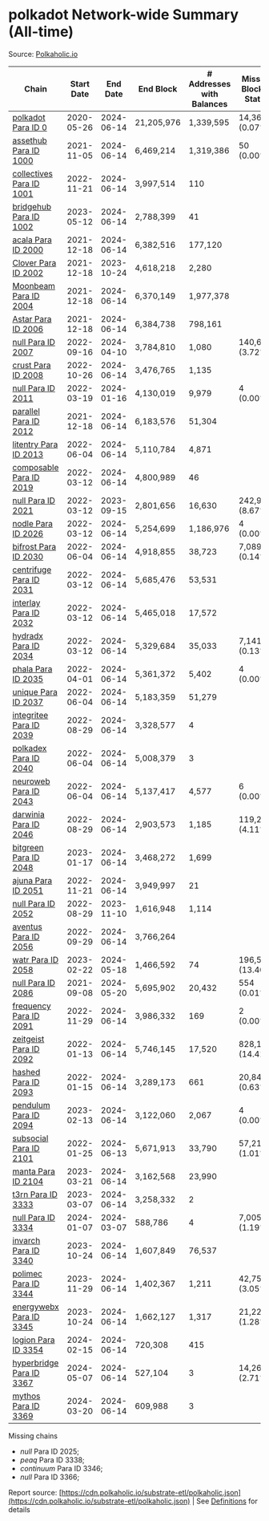 # polkadot Network-wide Summary (All-time)

Source: [Polkaholic.io](https://polkaholic.io)


| Chain            | Start Date | End Date | End Block | # Addresses with Balances | Missing Blocks / Status |
| ---------------- | ---------- | ---------| --------- | ------------------------- | ----------------------- |
| [polkadot Para ID 0](/polkadot/0-polkadot) | 2020-05-26 | 2024-06-14 | 21,205,976 |  1,339,595 | 14,367 (0.07%)  |
| [assethub Para ID 1000](/polkadot/1000-assethub) | 2021-11-05 | 2024-06-14 | 6,469,214 |  1,319,386 | 50 (0.00%)  |
| [collectives Para ID 1001](/polkadot/1001-collectives) | 2022-11-21 | 2024-06-14 | 3,997,514 |  110 |    |
| [bridgehub Para ID 1002](/polkadot/1002-bridgehub) | 2023-05-12 | 2024-06-14 | 2,788,399 |  41 |    |
| [acala Para ID 2000](/polkadot/2000-acala) | 2021-12-18 | 2024-06-14 | 6,382,516 |  177,120 |    |
| [Clover Para ID 2002](/polkadot/2002-clover) | 2021-12-18 | 2023-10-24 | 4,618,218 |  2,280 |    |
| [Moonbeam Para ID 2004](/polkadot/2004-moonbeam) | 2021-12-18 | 2024-06-14 | 6,370,149 |  1,977,378 |    |
| [Astar Para ID 2006](/polkadot/2006-astar) | 2021-12-18 | 2024-06-14 | 6,384,738 |  798,161 |    |
| [null Para ID 2007](/polkadot/2007-kapex) | 2022-09-16 | 2024-04-10 | 3,784,810 |  1,080 | 140,668 (3.72%)  |
| [crust Para ID 2008](/polkadot/2008-crust) | 2022-10-26 | 2024-06-14 | 3,476,765 |  1,135 |    |
| [null Para ID 2011](/polkadot/2011-equilibrium) | 2022-03-19 | 2024-01-16 | 4,130,019 |  9,979 | 4 (0.00%)  |
| [parallel Para ID 2012](/polkadot/2012-parallel) | 2021-12-18 | 2024-06-14 | 6,183,576 |  51,304 |    |
| [litentry Para ID 2013](/polkadot/2013-litentry) | 2022-06-04 | 2024-06-14 | 5,110,784 |  4,871 |    |
| [composable Para ID 2019](/polkadot/2019-composable) | 2022-03-12 | 2024-06-14 | 4,800,989 |  46 |    |
| [null Para ID 2021](/polkadot/2021-efinity) | 2022-03-12 | 2023-09-15 | 2,801,656 |  16,630 | 242,949 (8.67%)  |
| [nodle Para ID 2026](/polkadot/2026-nodle) | 2022-03-12 | 2024-06-14 | 5,254,699 |  1,186,976 | 4 (0.00%)  |
| [bifrost Para ID 2030](/polkadot/2030-bifrost) | 2022-06-04 | 2024-06-14 | 4,918,855 |  38,723 | 7,089 (0.14%)  |
| [centrifuge Para ID 2031](/polkadot/2031-centrifuge) | 2022-03-12 | 2024-06-14 | 5,685,476 |  53,531 |    |
| [interlay Para ID 2032](/polkadot/2032-interlay) | 2022-03-12 | 2024-06-14 | 5,465,018 |  17,572 |    |
| [hydradx Para ID 2034](/polkadot/2034-hydradx) | 2022-03-12 | 2024-06-14 | 5,329,684 |  35,033 | 7,141 (0.13%)  |
| [phala Para ID 2035](/polkadot/2035-phala) | 2022-04-01 | 2024-06-14 | 5,361,372 |  5,402 | 4 (0.00%)  |
| [unique Para ID 2037](/polkadot/2037-unique) | 2022-06-04 | 2024-06-14 | 5,183,359 |  51,279 |    |
| [integritee Para ID 2039](/polkadot/2039-integritee) | 2022-08-29 | 2024-06-14 | 3,328,577 |  4 |    |
| [polkadex Para ID 2040](/polkadot/2040-polkadex) | 2022-06-04 | 2024-06-14 | 5,008,379 |  3 |    |
| [neuroweb Para ID 2043](/polkadot/2043-neuroweb) | 2022-06-04 | 2024-06-14 | 5,137,417 |  4,577 | 6 (0.00%)  |
| [darwinia Para ID 2046](/polkadot/2046-darwinia) | 2022-08-29 | 2024-06-14 | 2,903,573 |  1,185 | 119,220 (4.11%)  |
| [bitgreen Para ID 2048](/polkadot/2048-bitgreen) | 2023-01-17 | 2024-06-14 | 3,468,272 |  1,699 |    |
| [ajuna Para ID 2051](/polkadot/2051-ajuna) | 2022-11-21 | 2024-06-14 | 3,949,997 |  21 |    |
| [null Para ID 2052](/polkadot/2052-polkadot-parathread-2052) | 2022-08-29 | 2023-11-10 | 1,616,948 |  1,114 |    |
| [aventus Para ID 2056](/polkadot/2056-aventus) | 2022-09-29 | 2024-06-14 | 3,766,264 |   |    |
| [watr Para ID 2058](/polkadot/2058-watr) | 2023-02-22 | 2024-05-18 | 1,466,592 |  74 | 196,567 (13.40%)  |
| [null Para ID 2086](/polkadot/2086-kilt) | 2021-09-08 | 2024-05-20 | 5,695,902 |  20,432 | 554 (0.01%)  |
| [frequency Para ID 2091](/polkadot/2091-frequency) | 2022-11-29 | 2024-06-14 | 3,986,332 |  169 | 2 (0.00%)  |
| [zeitgeist Para ID 2092](/polkadot/2092-zeitgeist) | 2022-01-13 | 2024-06-14 | 5,746,145 |  17,520 | 828,192 (14.41%)  |
| [hashed Para ID 2093](/polkadot/2093-hashed) | 2022-01-15 | 2024-06-14 | 3,289,173 |  661 | 20,847 (0.63%)  |
| [pendulum Para ID 2094](/polkadot/2094-pendulum) | 2023-02-13 | 2024-06-14 | 3,122,060 |  2,067 | 4 (0.00%)  |
| [subsocial Para ID 2101](/polkadot/2101-subsocial) | 2022-01-25 | 2024-06-13 | 5,671,913 |  33,790 | 57,214 (1.01%)  |
| [manta Para ID 2104](/polkadot/2104-manta) | 2023-03-21 | 2024-06-14 | 3,162,568 |  23,990 |    |
| [t3rn Para ID 3333](/polkadot/3333-t3rn) | 2023-03-07 | 2024-06-14 | 3,258,332 |  2 |    |
| [null Para ID 3334](/polkadot/3334-polkadot-parathread-3334) | 2024-01-07 | 2024-03-07 | 588,786 |  4 | 7,005 (1.19%)  |
| [invarch Para ID 3340](/polkadot/3340-invarch) | 2023-10-24 | 2024-06-14 | 1,607,849 |  76,537 |    |
| [polimec Para ID 3344](/polkadot/3344-polimec) | 2023-11-29 | 2024-06-14 | 1,402,367 |  1,211 | 42,757 (3.05%)  |
| [energywebx Para ID 3345](/polkadot/3345-energywebx) | 2023-10-24 | 2024-06-14 | 1,662,127 |  1,317 | 21,229 (1.28%)  |
| [logion Para ID 3354](/polkadot/3354-logion) | 2024-02-15 | 2024-06-14 | 720,308 |  415 |    |
| [hyperbridge Para ID 3367](/polkadot/3367-hyperbridge) | 2024-05-07 | 2024-06-14 | 527,104 |  3 | 14,262 (2.71%)  |
| [mythos Para ID 3369](/polkadot/3369-mythos) | 2024-03-20 | 2024-06-14 | 609,988 |  3 |    |

Missing chains


* *null* Para ID 2025; 
* *peaq* Para ID 3338; 
* *continuum* Para ID 3346; 
* *null* Para ID 3366; 

Report source: [https://cdn.polkaholic.io/substrate-etl/polkaholic.json](https://cdn.polkaholic.io/substrate-etl/polkaholic.json) | See [Definitions](/DEFINITIONS.md) for details
